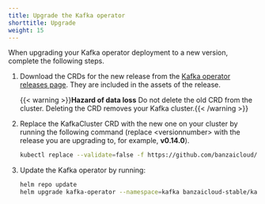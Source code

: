 ```yaml
---
title: Upgrade the Kafka operator
shorttitle: Upgrade
weight: 15
---
```


When upgrading your Kafka operator deployment to a new version, complete the following steps.

1. Download the CRDs for the new release from the [Kafka operator releases page](https://github.com/banzaicloud/kafka-operator/releases). They are included in the assets of the release.

    {{< warning >}}**Hazard of data loss** Do not delete the old CRD from the cluster. Deleting the CRD removes your Kafka cluster.{{< /warning >}}

1. Replace the KafkaCluster CRD with the new one on your cluster by running the following command (replace &lt;versionnumber> with the release you are upgrading to, for example, **v0.14.0**).

    ```bash
    kubectl replace --validate=false -f https://github.com/banzaicloud/kafka-operator/releases/download/<versionnumber>/kafka-operator.crds.yaml
    ```

1. Update the Kafka operator by running:

    ```bash
    helm repo update
    helm upgrade kafka-operator --namespace=kafka banzaicloud-stable/kafka-operator
    ```
